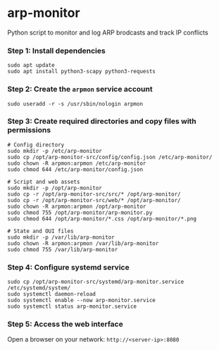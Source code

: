# arp-monitor
Python script to monitor and log ARP brodcasts and track IP conflicts

### Step 1: Install dependencies
```
sudo apt update
sudo apt install python3-scapy python3-requests
```

### Step 2: Create the `arpmon` service account
```
sudo useradd -r -s /usr/sbin/nologin arpmon
```

### Step 3: Create required directories and copy files with permissions
```
# Config directory
sudo mkdir -p /etc/arp-monitor
sudo cp /opt/arp-monitor-src/config/config.json /etc/arp-monitor/
sudo chown -R arpmon:arpmon /etc/arp-monitor
sudo chmod 644 /etc/arp-monitor/config.json

# Script and web assets
sudo mkdir -p /opt/arp-monitor
sudo cp -r /opt/arp-monitor-src/src/* /opt/arp-monitor/
sudo cp -r /opt/arp-monitor-src/web/* /opt/arp-monitor/
sudo chown -R arpmon:arpmon /opt/arp-monitor
sudo chmod 755 /opt/arp-monitor/arp-monitor.py
sudo chmod 644 /opt/arp-monitor/*.css /opt/arp-monitor/*.png

# State and OUI files
sudo mkdir -p /var/lib/arp-monitor
sudo chown -R arpmon:arpmon /var/lib/arp-monitor
sudo chmod 755 /var/lib/arp-monitor
```

### Step 4: Configure systemd service
```
sudo cp /opt/arp-monitor-src/systemd/arp-monitor.service /etc/systemd/system/
sudo systemctl daemon-reload
sudo systemctl enable --now arp-monitor.service
sudo systemctl status arp-monitor.service
```

### Step 5: Access the web interface
Open a browser on your network: `http://<server-ip>:8080`
